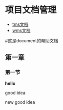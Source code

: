 # 项目文档管理

- [tms文档](tms/)
- [wms文档](wms/)




#这是document的帮助文档

## 第一章

### 第一节

**hello**

good idea 

new good idea


